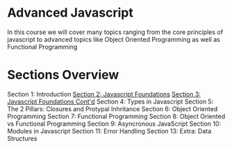 # Advanced Javascript
In this course we will cover many topics ranging from the core principles of javascript to advanced topics like Object Oriented Programming as well as Functional Programming

# Sections Overview
Section 1: Introduction
[Section 2: Javascript Foundations](./section-02.md)
[Section 3: Javascript Foundations Cont'd](./section-03.md)
Section 4: Types in Javascript
Section 5: The 2 Pillars: Closures and Protypal Inhritance
Section 6: Object Oriented Programming
Section 7: Functional Programming
Section 8: Object Oriented vs Functional Programming
Section 9: Asyncronous JavaScript
Section 10: Modules in Javascript
Section 11: Error Handling
Section 13: Extra: Data Structures